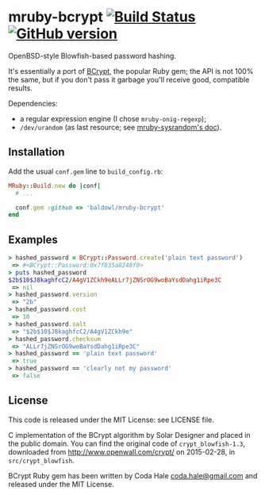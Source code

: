# mruby-bcrypt [![Build Status](https://travis-ci.org/baldowl/mruby-bcrypt.svg?branch=master)](https://travis-ci.org/baldowl/mruby-bcrypt) [![GitHub version](https://badge.fury.io/gh/baldowl%2Fmruby-bcrypt.svg)](https://badge.fury.io/gh/baldowl%2Fmruby-bcrypt)

OpenBSD-style Blowfish-based password hashing.

It's essentially a port of [BCrypt](https://github.com/codahale/bcrypt-ruby),
the popular Ruby gem; the API is not 100% the same, but if you don't pass it
garbage you'll receive good, compatible results.

Dependencies:

* a regular expression engine (I chose `mruby-onig-regexp`);
* `/dev/urandom` (as last resource; see [mruby-sysrandom's doc](https://github.com/Asmod4n/mruby-sysrandom.git)).

## Installation

Add the usual `conf.gem` line to `build_config.rb`:

```ruby
MRuby::Build.new do |conf|
  # ...

  conf.gem :github => 'baldowl/mruby-bcrypt'
end
```

## Examples

```ruby
> hashed_password = BCrypt::Password.create('plain text password')
 => #<BCrypt::Password:0x7f835a8248f0>
> puts hashed_password
$2b$10$J8kaghfcC2/A4gV1ZCkh9eALLr7jZNSrOG9woBaYsdDahg1iRpe3C
 => nil
> hashed_password.version
 => "2b"
> hashed_password.cost
 => 10
> hashed_password.salt
 => "$2b$10$J8kaghfcC2/A4gV1ZCkh9e"
> hashed_password.checksum
 => "ALLr7jZNSrOG9woBaYsdDahg1iRpe3C"
> hashed_password == 'plain text password'
 => true
> hashed_password == 'clearly not my password'
 => false
```

## License

This code is released under the MIT License: see LICENSE file.

C implementation of the BCrypt algorithm by Solar Designer and placed in the
public domain. You can find the original code of `crypt_blowfish-1.3`,
downloaded from http://www.openwall.com/crypt/ on 2015-02-28, in
`src/crypt_blowfish`.

BCrypt Ruby gem has been written by Coda Hale <coda.hale@gmail.com> and
released under the MIT License.
